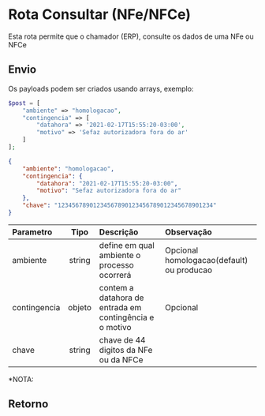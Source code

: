 # Rota Consultar (NFe/NFCe)

Esta rota permite que o chamador (ERP), consulte os dados de uma NFe ou NFCe


## Envio

Os payloads podem ser criados usando arrays, exemplo:

```php
$post = [
    "ambiente" => "homologacao",
    "contingencia" => [
        "datahora" => '2021-02-17T15:55:20-03:00',
        "motivo" => 'Sefaz autorizadora fora do ar'
    ]
];
```


```json
{
    "ambiente": "homologacao",
    "contingencia": {
        "datahora": "2021-02-17T15:55:20-03:00",
        "motivo": "Sefaz autorizadora fora do ar"
    },
    "chave": "12345678901234567890123456789012345678901234"
}
```

|Parametro|Tipo|Descrição|Observação|
|:---|:---:|:---|:---|
|ambiente|string|define em qual ambiente o processo ocorrerá|Opcional homologacao(default) ou producao|
|contingencia|objeto|contem a datahora de entrada em contingência e o motivo|Opcional|
|chave|string|chave de 44 digitos da NFe ou da NFCe|


*NOTA:

## Retorno
